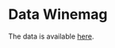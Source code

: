 # Data Winemag

The data is available [here](https://users.dcc.uchile.cl/~vbarrier/data/data_csv_winemag.zip).